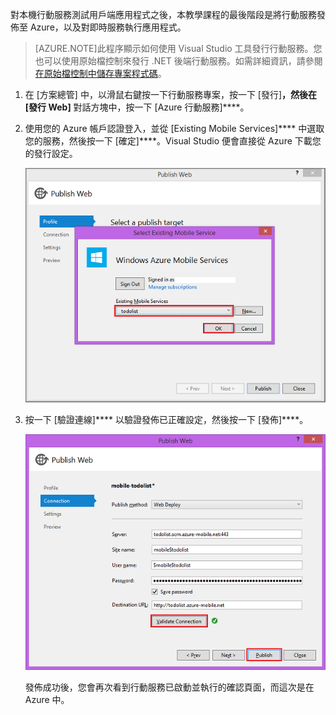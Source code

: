 

對本機行動服務測試用戶端應用程式之後，本教學課程的最後階段是將行動服務發佈至 Azure，以及對即時服務執行應用程式。

>[AZURE.NOTE]此程序顯示如何使用 Visual Studio 工具發行行動服務。您也可以使用原始檔控制來發行 .NET 後端行動服務。如需詳細資訊，請參閱[在原始檔控制中儲存專案程式碼](../articles/mobile-services-dotnet-backend-store-code-source-control.md)。

1. 在 [方案總管] 中，以滑鼠右鍵按一下行動服務專案，按一下 [發行]****，然後在 [發行 Web]**** 對話方塊中，按一下 [Azure 行動服務]****。

2. 使用您的 Azure 帳戶認證登入，並從 [Existing Mobile Services]**** 中選取您的服務，然後按一下 [確定]****。Visual Studio 便會直接從 Azure 下載您的發行設定。

	![](./media/mobile-services-dotnet-backend-publish-service/mobile-quickstart-publish-select-service.png)

3. 按一下 [驗證連線]**** 以驗證發佈已正確設定，然後按一下 [發佈]****。

	![](./media/mobile-services-dotnet-backend-publish-service/mobile-quickstart-publish-2.png)

	發佈成功後，您會再次看到行動服務已啟動並執行的確認頁面，而這次是在 Azure 中。

<!--HONumber=54-->